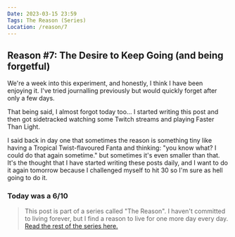```yaml
---
Date: 2023-03-15 23:59
Tags: The Reason (Series)
Location: /reason/7
---
```


## Reason #7: The Desire to Keep Going (and being forgetful)
We're a week into this experiment, and honestly, I think I have been enjoying it. I've tried journalling previously but would quickly forget after only a few days.

That being said, I almost forgot today too... I started writing this post and then got sidetracked watching some Twitch streams and playing Faster Than Light. 

I said back in day one that sometimes the reason is something tiny like having a Tropical Twist-flavoured Fanta and thinking: "you know what? I could do that again sometime." but sometimes it's even smaller than that. It's the thought that I have started writing these posts daily, and I want to do it again tomorrow because I challenged myself to hit 30 so I'm sure as hell going to do it.

### Today was a 6/10

>This post is part of a series called "The Reason". I haven't committed to living forever, but I find a reason to live for one more day every day. [Read the rest of the series here.](/reason/)